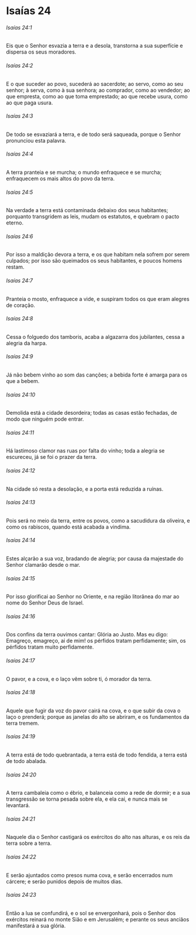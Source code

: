 # Isaías 24

###### Isaías 24:1

Eis que o Senhor esvazia a terra e a desola, transtorna a sua superfície e dispersa os seus moradores.

###### Isaías 24:2

E o que suceder ao povo, sucederá ao sacerdote; ao servo, como ao seu senhor; à serva, como à sua senhora; ao comprador, como ao vendedor; ao que empresta, como ao que toma emprestado; ao que recebe usura, como ao que paga usura.

###### Isaías 24:3

De todo se esvaziará a terra, e de todo será saqueada, porque o Senhor pronunciou esta palavra.

###### Isaías 24:4

A terra pranteia e se murcha; o mundo enfraquece e se murcha; enfraquecem os mais altos do povo da terra.

###### Isaías 24:5

Na verdade a terra está contaminada debaixo dos seus habitantes; porquanto transgridem as leis, mudam os estatutos, e quebram o pacto eterno.

###### Isaías 24:6

Por isso a maldição devora a terra, e os que habitam nela sofrem por serem culpados; por isso são queimados os seus habitantes, e poucos homens restam.

###### Isaías 24:7

Pranteia o mosto, enfraquece a vide, e suspiram todos os que eram alegres de coração.

###### Isaías 24:8

Cessa o folguedo dos tamboris, acaba a algazarra dos jubilantes, cessa a alegria da harpa.

###### Isaías 24:9

Já não bebem vinho ao som das canções; a bebida forte é amarga para os que a bebem.

###### Isaías 24:10

Demolida está a cidade desordeira; todas as casas estão fechadas, de modo que ninguém pode entrar.

###### Isaías 24:11

Há lastimoso clamor nas ruas por falta do vinho; toda a alegria se escureceu, já se foi o prazer da terra.

###### Isaías 24:12

Na cidade só resta a desolação, e a porta está reduzida a ruínas.

###### Isaías 24:13

Pois será no meio da terra, entre os povos, como a sacudidura da oliveira, e como os rabiscos, quando está acabada a vindima.

###### Isaías 24:14

Estes alçarão a sua voz, bradando de alegria; por causa da majestade do Senhor clamarão desde o mar.

###### Isaías 24:15

Por isso glorificai ao Senhor no Oriente, e na região litorânea do mar ao nome do Senhor Deus de Israel.

###### Isaías 24:16

Dos confins da terra ouvimos cantar: Glória ao Justo. Mas eu digo: Emagreço, emagreço, ai de mim! os pérfidos tratam perfidamente; sim, os pérfidos tratam muito perfidamente.

###### Isaías 24:17

O pavor, e a cova, e o laço vêm sobre ti, ó morador da terra.

###### Isaías 24:18

Aquele que fugir da voz do pavor cairá na cova, e o que subir da cova o laço o prenderá; porque as janelas do alto se abriram, e os fundamentos da terra tremem.

###### Isaías 24:19

A terra está de todo quebrantada, a terra está de todo fendida, a terra está de todo abalada.

###### Isaías 24:20

A terra cambaleia como o ébrio, e balanceia como a rede de dormir; e a sua transgressão se torna pesada sobre ela, e ela cai, e nunca mais se levantará.

###### Isaías 24:21

Naquele dia o Senhor castigará os exércitos do alto nas alturas, e os reis da terra sobre a terra.

###### Isaías 24:22

E serão ajuntados como presos numa cova, e serão encerrados num cárcere; e serão punidos depois de muitos dias.

###### Isaías 24:23

Então a lua se confundirá, e o sol se envergonhará, pois o Senhor dos exércitos reinará no monte Sião e em Jerusalém; e perante os seus anciãos manifestará a sua glória.

